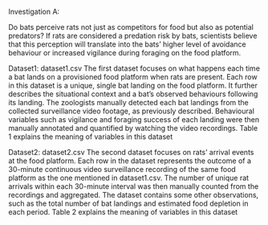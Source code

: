 Investigation A:

Do bats perceive rats not just as competitors for food but also as potential predators? If rats are considered
a predation risk by bats, scientists believe that this perception will translate into the bats’ higher level of
avoidance behaviour or increased vigilance during foraging on the food platform.


Dataset1:
dataset1.csv
The first dataset focuses on what happens each time a bat lands on a provisioned food platform when
rats are present. Each row in this dataset is a unique, single bat landing on the food platform. It further
describes the situational context and a bat’s observed behaviours following its landing.
The zoologists manually detected each bat landings from the collected surveillance video footage, as
previously described. Behavioural variables such as vigilance and foraging success of each landing were
then manually annotated and quantified by watching the video recordings. Table 1 explains the meaning
of variables in this dataset

Dataset2:
dataset2.csv
The second dataset focuses on rats’ arrival events at the food platform. Each row in the dataset represents
the outcome of a 30-minute continuous video surveillance recording of the same food platform as the
one mentioned in dataset1.csv. The number of unique rat arrivals within each 30-minute interval was then
manually counted from the recordings and aggregated. The dataset contains some other observations,
such as the total number of bat landings and estimated food depletion in each period. Table 2 explains
the meaning of variables in this dataset